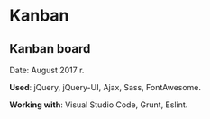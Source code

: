 # Kanban
<h2>Kanban board</h2>
<p>Date: August 2017 r.</p>
<p><strong>Used</strong>: jQuery, jQuery-UI, Ajax, Sass, FontAwesome.</p>
<p><strong>Working with</strong>: Visual Studio Code, Grunt, Eslint.</p>